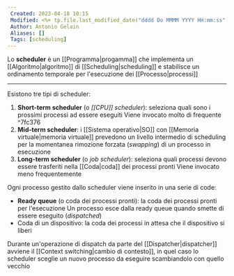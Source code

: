 ```yaml
---
 Created: 2023-04-18 10:15
 Modified: <%+ tp.file.last_modified_date("dddd Do MMMM YYYY HH:mm:ss") %>
 Author: Antonio Gelain
 Aliases: []
 Tags: [scheduling]
---
```


Lo **scheduler** è un [[Programma|progamma]] che implementa un [[Algoritmo|algoritmo]] di [[Scheduling|scheduling]] e stabilisce un ordinamento temporale per l'esecuzione dei [[Processo|processi]]

---

Esistono tre tipi di scheduler:
1. **Short-term scheduler** (o *[[CPU]] scheduler*): seleziona quali sono i prossimi processi ad essere eseguiti
   Viene invocato molto di frequente ^7fc376
2. **Mid-term scheduler**: i [[Sistema operativo|SO]] con [[Memoria virtuale|memoria virtuale]] prevedono un livello intermedio di scheduling per la momentanea rimozione forzata (*swapping*) di un processo in esecuzione
3. **Long-term scheduler** (o *job scheduler*): seleziona quali processi devono essere trasferiti nella [[Coda|coda]] dei processi pronti
   Viene invocato meno frequentemente

Ogni processo gestito dallo scheduler viene inserito in una serie di code:
- **Ready queue** (o coda dei processi pronti): la coda dei processi pronti per l'esecuzione
  Un processo esce dalla ready queue quando smette di essere eseguito (*dispatched*)
- Coda di un dispositivo: la coda dei processi in attesa che il dispositivo si liberi

Durante un'operazione di dispatch da parte del [[Dispatcher|dispatcher]] avviene il [[Context switching|cambio di contesto]], in quel caso lo scheduler sceglie un nuovo processo da eseguire scambiandolo con quello vecchio